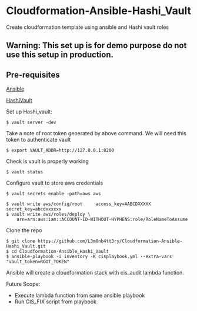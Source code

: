 # Cloudformation-Ansible-Hashi_Vault
Create cloudformation template using ansible and Hashi vault roles

Warning: This set up is for demo purpose do not use this setup in production.
---
Pre-requisites
---

[Ansible](https://docs.ansible.com/ansible/latest/installation_guide/intro_installation.html/)

[HashiVault](https://www.vaultproject.io/downloads.html/)

Set up Hashi_vault:
```
$ vault server -dev
```
Take a note of root token generated by above command. We will need this token to authenticate vault
```
$ export VAULT_ADDR=http://127.0.0.1:8200
```
Check is vault is properly working 
```
$ vault status
```
Configure vault to store aws credentials
```
$ vault secrets enable -path=aws aws

$ vault write aws/config/root     access_key=AABCDXXXXX     secret_key=abcdxxxxxx
$ vault write aws/roles/deploy \
    arn=arn:aws:iam::ACCOUNT-ID-WITHOUT-HYPHENS:role/RoleNameToAssume
```
Clone the repo
```
$ git clone https://github.com/L3m0nb4tt3ry/Cloudformation-Ansible-Hashi_Vault.git
$ cd Cloudformation-Ansible_Hashi_Vault
$ ansible-playbook -i inventory -K cisplaybook.yml --extra-vars "vault_token=ROOT_TOKEN"
```
Ansible will create a cloudformation stack with cis_audit lambda function.

Future Scope:
- Execute lambda function from same ansible playbook
- Run CIS_FIX script from playbook

